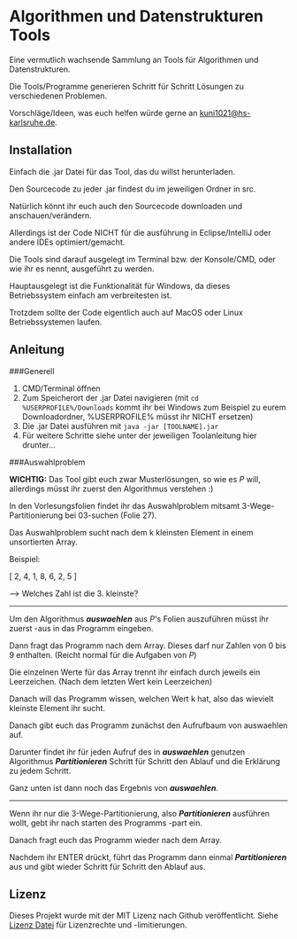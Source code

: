 # Algorithmen und Datenstrukturen Tools

Eine vermutlich wachsende Sammlung an Tools für Algorithmen und Datenstrukturen.

Die Tools/Programme generieren Schritt für Schritt Lösungen zu verschiedenen Problemen.

Vorschläge/Ideen, was euch helfen würde gerne an [kuni1021@hs-karlsruhe.de](mailto:kuni1021@hs-karlsruhe.de).

## Installation

Einfach die .jar Datei für das Tool, das du willst herunterladen.

Den Sourcecode zu jeder .jar findest du im jeweiligen Ordner in src.

Natürlich könnt ihr euch auch den Sourcecode downloaden und anschauen/verändern.

Allerdings ist der Code NICHT für die ausführung in Eclipse/IntelliJ oder andere IDEs optimiert/gemacht.

Die Tools sind darauf ausgelegt im Terminal bzw. der Konsole/CMD, oder wie ihr es nennt, ausgeführt zu werden.

Hauptausgelegt ist die Funktionalität für Windows, da dieses Betriebssystem einfach am verbreitesten ist.

Trotzdem sollte der Code eigentlich auch auf MacOS oder Linux Betriebssystemen laufen.

## Anleitung

###Generell

1. CMD/Terminal öffnen
2. Zum Speicherort der .jar Datei navigieren 
(mit `cd %USERPROFILE%/Downloads` kommt ihr bei Windows zum Beispiel zu eurem Downloadordner, %USERPROFILE% müsst ihr NICHT ersetzen)
3. Die .jar Datei ausführen mit `java -jar [TOOLNAME].jar`
4. Für weitere Schritte siehe unter der jeweiligen Toolanleitung hier drunter...

###Auswahlproblem

**WICHTIG:** Das Tool gibt euch zwar Musterlösungen, so wie es *P* will, allerdings müsst ihr zuerst den Algorithmus verstehen :)

In den Vorlesungsfolien findet ihr das Auswahlproblem mitsamt 3-Wege-Partitionierung bei 03-suchen (Folie 27).

Das Auswahlproblem sucht nach dem k kleinsten Element in einem unsortierten Array.

Beispiel:

[ 2, 4, 1, 8, 6, 2, 5 ]

--> Welches Zahl ist die 3. kleinste?

---

Um den Algorithmus ***auswaehlen*** aus *P*'s Folien auszuführen müsst ihr zuerst -aus in das Programm eingeben.

Dann fragt das Programm nach dem Array. Dieses darf nur Zahlen von 0 bis 9 enthalten. (Reicht normal für die Aufgaben von *P*)

Die einzelnen Werte für das Array trennt ihr einfach durch jeweils ein Leerzeichen. (Nach dem letzten Wert kein Leerzeichen)

Danach will das Programm wissen, welchen Wert k hat, also das wievielt kleinste Element ihr sucht.

Danach gibt euch das Programm zunächst den Aufrufbaum von auswaehlen auf.

Darunter findet ihr für jeden Aufruf des in ***auswaehlen*** genutzen Algorithmus ***Partitionieren*** Schritt für Schritt den Ablauf und die Erklärung zu jedem Schritt.

Ganz unten ist dann noch das Ergebnis von ***auswaehlen***.


---

Wenn ihr nur die 3-Wege-Partitionierung, also ***Partitionieren*** ausführen wollt, gebt ihr nach starten des Programms -part ein.

Danach fragt euch das Programm wieder nach dem Array. 

Nachdem ihr ENTER drückt, führt das Programm dann einmal ***Partitionieren*** aus und gibt wieder Schritt für Schritt den Ablauf aus.


## Lizenz

Dieses Projekt wurde mit der MIT Lizenz nach Github veröffentlicht. Siehe [Lizenz Datei](./LICENSE.md) für Lizenzrechte und -limitierungen.